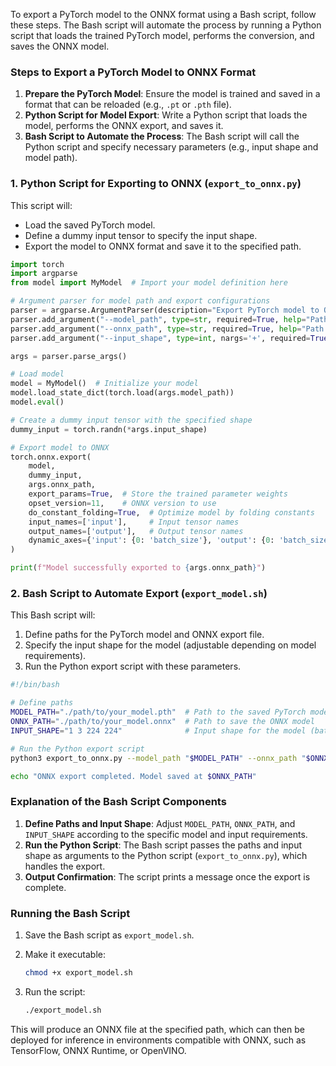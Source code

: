 To export a PyTorch model to the ONNX format using a Bash script, follow these steps. The Bash script will automate the process by running a Python script that loads the trained PyTorch model, performs the conversion, and saves the ONNX model.

### Steps to Export a PyTorch Model to ONNX Format

1. **Prepare the PyTorch Model**: Ensure the model is trained and saved in a format that can be reloaded (e.g., `.pt` or `.pth` file).
2. **Python Script for Model Export**: Write a Python script that loads the model, performs the ONNX export, and saves it.
3. **Bash Script to Automate the Process**: The Bash script will call the Python script and specify necessary parameters (e.g., input shape and model path).

### 1. Python Script for Exporting to ONNX (`export_to_onnx.py`)

This script will:
- Load the saved PyTorch model.
- Define a dummy input tensor to specify the input shape.
- Export the model to ONNX format and save it to the specified path.

```python
import torch
import argparse
from model import MyModel  # Import your model definition here

# Argument parser for model path and export configurations
parser = argparse.ArgumentParser(description="Export PyTorch model to ONNX format")
parser.add_argument("--model_path", type=str, required=True, help="Path to the PyTorch model (.pt or .pth file)")
parser.add_argument("--onnx_path", type=str, required=True, help="Path to save the ONNX model")
parser.add_argument("--input_shape", type=int, nargs='+', required=True, help="Shape of the model input (e.g., 1 3 224 224)")

args = parser.parse_args()

# Load model
model = MyModel()  # Initialize your model
model.load_state_dict(torch.load(args.model_path))
model.eval()

# Create a dummy input tensor with the specified shape
dummy_input = torch.randn(*args.input_shape)

# Export model to ONNX
torch.onnx.export(
    model,
    dummy_input,
    args.onnx_path,
    export_params=True,  # Store the trained parameter weights
    opset_version=11,    # ONNX version to use
    do_constant_folding=True,  # Optimize model by folding constants
    input_names=['input'],     # Input tensor names
    output_names=['output'],   # Output tensor names
    dynamic_axes={'input': {0: 'batch_size'}, 'output': {0: 'batch_size'}}  # Dynamic batch size
)

print(f"Model successfully exported to {args.onnx_path}")
```

### 2. Bash Script to Automate Export (`export_model.sh`)

This Bash script will:
1. Define paths for the PyTorch model and ONNX export file.
2. Specify the input shape for the model (adjustable depending on model requirements).
3. Run the Python export script with these parameters.

```bash
#!/bin/bash

# Define paths
MODEL_PATH="./path/to/your_model.pth"  # Path to the saved PyTorch model
ONNX_PATH="./path/to/your_model.onnx"  # Path to save the ONNX model
INPUT_SHAPE="1 3 224 224"              # Input shape for the model (batch size, channels, height, width)

# Run the Python export script
python3 export_to_onnx.py --model_path "$MODEL_PATH" --onnx_path "$ONNX_PATH" --input_shape $INPUT_SHAPE

echo "ONNX export completed. Model saved at $ONNX_PATH"
```

### Explanation of the Bash Script Components

1. **Define Paths and Input Shape**: Adjust `MODEL_PATH`, `ONNX_PATH`, and `INPUT_SHAPE` according to the specific model and input requirements.
2. **Run the Python Script**: The Bash script passes the paths and input shape as arguments to the Python script (`export_to_onnx.py`), which handles the export.
3. **Output Confirmation**: The script prints a message once the export is complete.

### Running the Bash Script

1. Save the Bash script as `export_model.sh`.
2. Make it executable:

   ```bash
   chmod +x export_model.sh
   ```

3. Run the script:

   ```bash
   ./export_model.sh
   ```

This will produce an ONNX file at the specified path, which can then be deployed for inference in environments compatible with ONNX, such as TensorFlow, ONNX Runtime, or OpenVINO.